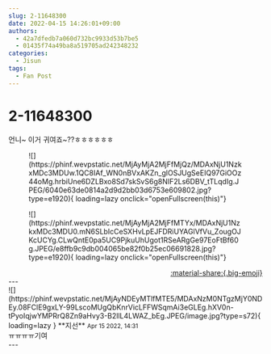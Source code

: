 ```yaml
---
slug: 2-11648300
date: 2022-04-15 14:26:01+09:00
authors:
  - 42a7dfedb7a060d732bc9933d53b7be5
  - 01435f74a49ba8a519705ad242348232
categories:
  - Jisun
tags:
  - Fan Post
---
```


# 2-11648300

<div class="post-container" markdown="1">
<div class="content-container md-sidebar__scrollwrap" markdown="1">

언니~ 이거 귀여죠~??ㅎㅎㅎㅎㅎㅎ
<figure markdown="1">
![](https://phinf.wevpstatic.net/MjAyMjA2MjFfMjQz/MDAxNjU1NzkxMDc3MDUw.1QC8IAf_WN0nBVxAKZn_glOSJUgSeEIQ97GiOOz44oMg.hrbiUne6DZLBxo8Sd7skSvS6g8NIF2Ls6DBV_tTLqdIg.JPEG/6040e63de0814a2d9d2bb03d6753e609802.jpg?type=e1920){ loading=lazy onclick="openFullscreen(this)"}
</figure>

<figure markdown="1">
![](https://phinf.wevpstatic.net/MjAyMjA2MjFfMTYx/MDAxNjU1NzkxMDc3MDU0.mN6SLbIcCeSXHvLpEJFDRiUYAGlVfVu_ZougOJKcUCYg.CLwQntE0pa5UC9PjkuUhUgot1RSeARgGe97EoFtBf60g.JPEG/e8ffb9c9db004065be82f0b25ec06691828.jpg?type=e1920){ loading=lazy onclick="openFullscreen(this)"}
</figure>


</div>
</div>

<div style="text-align: right;" markdown="1">
<a href="https://weverse.io/fromis9/fanpost/2-11648300" style="text-align: right;">:material-share:{.big-emoji}</a>
</div>
---

<div class="comments-container md-sidebar__scrollwrap" markdown="1">
<div class="comment" markdown="1">
<div class='id-container' markdown="1">
![](https://phinf.wevpstatic.net/MjAyNDEyMTlfMTE5/MDAxNzM0NTgzMjY0NDEy.08FClE9gxLY-99LscoMUgQbKnrVicLFFWSqmAi3eGLEg.hXV0n-tPyoIqjwYMPRrQ8Zn9aHvy3-B2llL4LWAZ_bEg.JPEG/image.jpg?type=s72){ loading=lazy }
**<span class="artist">지선</span>** <small>Apr 15 2022, 14:31</small><br>
</div>
<div class='comment-body' markdown="1">
 ㅠㅠㅠㅠ기여
</div>
</div>
</div>
---
